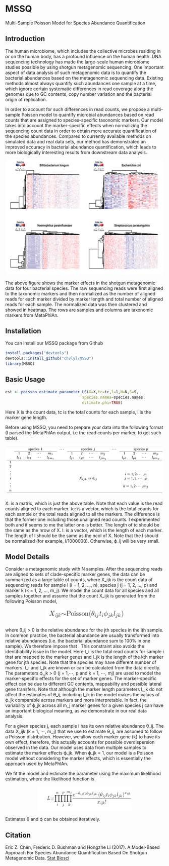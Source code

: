 # MSSQ
Multi-Sample Poisson Model for Species Abundance Quantification

## Introduction
The human microbiome, which includes the collective microbes residing in or on the human body, has a profound influence on the human health. DNA sequencing technology has made the large-scale human microbiome studies possible by using shotgun metagenomic sequencing. One important aspect of data analysis of such metagenomic data is to quantify the bacterial abundances based on the metagenomic sequencing data. Existing methods almost always quantify such abundances one sample at a time, which ignore certain systematic differences in read coverage along the genomes due to GC contents, copy number variation and the bacterial origin of replication. 

In order to account for such differences in read counts, we propose a multi-sample Poisson model to quantify microbial abundances based on read counts that are assigned to species-specific taxonomic markers. Our model takes into account the marker-specific effects when normalizing the sequencing count data in order to obtain more accurate quantification of the species abundances. Compared to currently available methods on simulated data and real data sets, our method has demonstrated an improved accuracy in bacterial abundance quantification, which leads to more biologically interesting results from downstream data analysis.


<p align="center">
  <img src="images/marker_effect.png" width="500"/>
</p>
The above figure shows the marker effects in the shotgun metagenomic data for four bacterial species. The raw sequencing reads were first aligned to the taxonomic markers and then normalized as the number of aligned reads for each marker divided by marker length and total number of aligned reads for each sample. The normalized data was then clustered and showed in heatmap. The rows are samples and columns are taxonomic markers from MetaPhlAn.


## Installation
You can install our MSSQ package from Github
```r
install.packages("devtools")
devtools::install_github("chvlyl/MSSQ")
library(MSSQ)
```

## Basic Usage
```r
est <- poisson_estimate_parameter_LS(X=X,tc=tc,l=l,N=N,S=S,
                                  species.names=species.names,
                                  estimate.phi=TRUE)
```

Here X is the count data, tc is the total counts for each sample, l is the marker gene length.

Before using MSSQ, you need to prepare your data into the following format (I parsed the MetaPhlAn output, i.e the read counts per marker, to get such table).
<p align="center">
  <img src="images/table.png" width="500"/>
</p>

X: is a matrix, which is just the above table. Note that each value is the read counts aligned to each marker.
tc: is a vector, which is the total counts for each sample or the total reads aligned to all the markers. The difference is that the former one including those unaligned read counts. I experimented both and it seems to me the latter one is better. The length of tc should be the same as the nrow of X.
l: is a vector, which is the length of each marker. The length of l should be the same as the ncol of X. Note that the l should be normalized (for example, l/1000000). Otherwise, ϕ_ij will be very small. 

## Model Details
Consider a metagenomic study with N samples. After the sequencing reads are aligned to
sets of clade-specific marker genes, the data can be summarized as a large table of counts, where X_ijk is the count data of sequencing reads for sample i (i = 1, 2, …, n), species j (j = 1, 2, …, p) and marker k (k = 1, 2, …, m_j). We model the count data for all species and all samples together and assume that the count X_ijk is generated from the following Poisson model,

<p align="center">
  <img src="images/eqn1.png" width="250"/>
</p>

where θ_ij > 0 is the relative abundance for the jth species in the ith sample. In common practice, the bacterial abundance are usually transformed into relative abundances (i.e. the bacterial abundance sum to 100% in one sample). We therefore impose that .
This constraint also avoids the identifiability issue in the model. Here t_i is the total read counts for sample i that are mapped to the marker genes and l_jk is the length of the kth marker gene for jth species. Note that the species may have different number of markers. t_i and l_jk are known or can be calculated from the data directly. The parameters ϕ_jk > 0 (j = 1,⋯, p and k = 1, ⋯, mj) are used to model the marker-specific effects for the set of marker genes. The marker-specific effect can be due to different GC contents, mappability and possible lateral gene transfers. Note that although the marker length parameters l_jk do not
affect the estimates of θ_ij, including l_jk in the model makes the values of ϕ_jk comparable across markers and more interpretable. In fact, the variability of ϕ_jk across all m_j marker genes for a given species j can have an important biological meaning, as we demonstrate in our real data analysis. 

For a given species j, each sample i has its own relative abundance θ_ij. The data X_ijk (k = 1, ⋯, m_j) that we use to estimate θ_ij, are assumed to follow a Poisson distribution. However, we allow each marker gene (k) to have its own effect, therefore, this actually accounts for possible overdispersion observed in the data. Our model uses data from multiple samples to estimate the marker effects ϕ_jk. When ϕ_jk = 1, our model is a Poisson model without considering the marker effects, which is essentially the approach used by MetaPhlAn.

We fit the model and estimate the parameter using the maximum likelihood estimation, where the likelihood function is
<p align="center">
  <img src="images/eqn2.png" width="300"/>
</p>
Estimates θ and ϕ can be obtained iteratively. 



## Citation
Eric Z. Chen, Frederic D. Bushman and Hongzhe Li (2017). A Model-Based Approach For Species Abundance Quantification Based On Shotgun Metagenomic Data. [Stat Biosci](https://www.ncbi.nlm.nih.gov/pmc/articles/PMC5612490/pdf/nihms792800.pdf)
